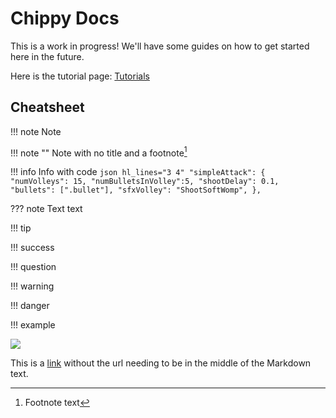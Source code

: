 # Chippy Docs
This is a work in progress! We'll have some guides on how to get started here
in the future.

Here is the tutorial page: [Tutorials](Tutorials/tutorials.md)

<!---



-->
## Cheatsheet

!!! note
    Note

!!! note ""
    Note with no title and a footnote[^1]

!!! info
    Info with code
    ```json hl_lines="3 4"
    "simpleAttack": {
      "numVolleys": 15,
      "numBulletsInVolley":5,
      "shootDelay": 0.1,
      "bullets": [".bullet"],
      "sfxVolley": "ShootSoftWomp",
    },
    ```


??? note
    Text text


!!! tip

!!! success

!!! question

!!! warning

!!! danger

!!! example

![](https://files.facepunch.com/ryleigh/1b0711b1/chrome_2019-08-07_22-06-50.png)

This is a [link][1] without the url needing to be in the middle of the Markdown text.

[1]: <https://en.wikipedia.org/wiki/Hobbit#Lifestyle> "Hobbit lifestyles"

[^1]:Footnote text